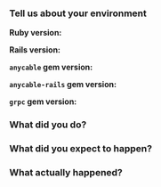 <!--
  First of all, thanks for your report/suggestion/whatever!

  This template is for bug reports. If you are reporting a bug, please continue on. If you are here for another reason, 
  feel free to skip the rest of this template.
-->

### Tell us about your environment

**Ruby version:**

**Rails version:**

**`anycable` gem version:**

**`anycable-rails` gem version:**

**`grpc` gem version:**

### What did you do?

### What did you expect to happen?

### What actually happened?

<!--
  Please, provide reproduction script (using this template (https://github.com/anycable/anycable/blob/master/etc/bug_report_template.rb)
  when submitting bugs if possible.
-->
